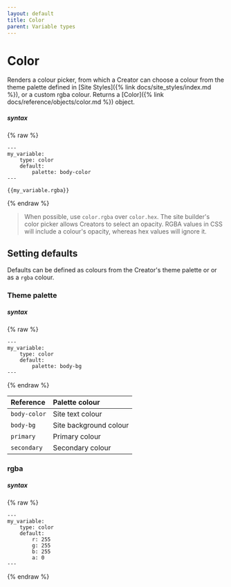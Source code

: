 ```yaml
---
layout: default
title: Color
parent: Variable types
---
```


# Color

Renders a colour picker, from which a Creator can choose a colour from the theme palette defined in [Site Styles]({% link docs/site_styles/index.md %}), or a custom rgba colour.
Returns a [Color]({% link docs/reference/objects/color.md %}) object.

##### syntax
{% raw %}
```
---
my_variable:
    type: color
    default:
        palette: body-color
---

{{my_variable.rgba}}

```
{% endraw %}

> When possible, use `color.rgba` over `color.hex`. The site builder's color picker allows Creators to select an opacity. RGBA values in CSS will include a colour's opacity, whereas hex values will ignore it.

## Setting defaults
Defaults can be defined as colours from the Creator's theme palette or or as a `rgba` colour.

### Theme palette

##### syntax
{% raw %}
```
---
my_variable:
    type: color
    default:
        palette: body-bg
---
```
{% endraw %}

| Reference     | Palette colour          |
|:--------------|:------------------------|
| `body-color`  | Site text colour        |
| `body-bg`     | Site background colour  |
| `primary`     | Primary colour          |
| `secondary`   | Secondary colour        |

### rgba

##### syntax
{% raw %}
```
---
my_variable:
    type: color
    default:
        r: 255
        g: 255
        b: 255
        a: 0
---
```
{% endraw %}